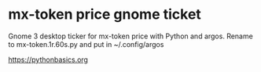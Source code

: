 # mx-token price gnome ticket 

Gnome 3 desktop ticker for mx-token price with Python and argos. Rename to mx-token.1r.60s.py and put in ~/.config/argos

https://pythonbasics.org
